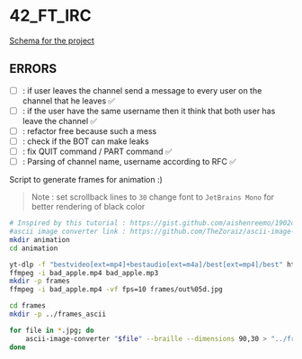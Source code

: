 # 42_FT_IRC

[Schema for the project](https://excalidraw.com/#json=txZRLVuHd0XKJGnX15tuu,bFvyTwCpZ81q7YzrV7C1fQ)


## ERRORS

- [ ] : if user leaves the channel send a message to every user on the channel that he leaves ✅
- [ ] : if the user have the same username then it think that both user has leave the channel ✅
- [ ] : refactor free because such a mess
- [ ] : check if the BOT can make leaks
- [ ] : fix QUIT command / PART command ✅ 
- [ ] : Parsing of channel name, username according to RFC ✅

Script to generate frames for animation :)
> Note :
> set scrollback lines to `30`
> change font to `JetBrains Mono` for better rendering of black color

```bash
# Inspired by this tutorial : https://gist.github.com/aishenreemo/1902ce9d938202fe03ae9377ac69a7e9
#ascii image converter link : https://github.com/TheZoraiz/ascii-image-converter/releases/download/v1.13.1/ascii-image-converter_Linux_amd64_64bit.tar.gz
mkdir animation
cd animation

yt-dlp -f "bestvideo[ext=mp4]+bestaudio[ext=m4a]/best[ext=mp4]/best" https://www.youtube.com/watch\?v\=FtutLA63Cp8\&ab_channel\=kasidid2 -o bad_apple.mp4
ffmpeg -i bad_apple.mp4 bad_apple.mp3
mkdir -p frames
ffmpeg -i bad_apple.mp4 -vf fps=10 frames/out%05d.jpg

cd frames
mkdir -p ../frames_ascii

for file in *.jpg; do
    ascii-image-converter "$file" --braille --dimensions 90,30 > "../frames_ascii/${file%.jpg}.txt"
done
```
